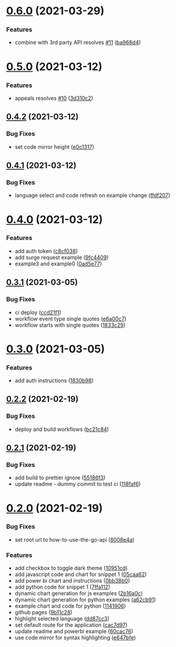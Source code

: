 # [0.6.0](https://github.com/IFRCGo/how-to-use-the-go-api/compare/v0.5.0...v0.6.0) (2021-03-29)


### Features

* combine with 3rd party API resolves [#11](https://github.com/IFRCGo/how-to-use-the-go-api/issues/11) ([ba968d4](https://github.com/IFRCGo/how-to-use-the-go-api/commit/ba968d49022b7df8239a7ab94a990877aa409cc7))



# [0.5.0](https://github.com/IFRCGo/how-to-use-the-go-api/compare/v0.4.2...v0.5.0) (2021-03-12)


### Features

* appeals resolves [#10](https://github.com/IFRCGo/how-to-use-the-go-api/issues/10) ([3d310c2](https://github.com/IFRCGo/how-to-use-the-go-api/commit/3d310c2c10e10b670d8f9ab92fe1193ca047ed8d))



## [0.4.2](https://github.com/IFRCGo/how-to-use-the-go-api/compare/v0.4.1...v0.4.2) (2021-03-12)


### Bug Fixes

* set code mirror height ([e0c1317](https://github.com/IFRCGo/how-to-use-the-go-api/commit/e0c131707cf49781b74bd716507fcb48cf2eaaea))



## [0.4.1](https://github.com/IFRCGo/how-to-use-the-go-api/compare/v0.4.0...v0.4.1) (2021-03-12)


### Bug Fixes

* language select and code refresh on example change ([ffdf207](https://github.com/IFRCGo/how-to-use-the-go-api/commit/ffdf20735abaee3eabbef380cafe92e5a0b016a8))



# [0.4.0](https://github.com/IFRCGo/how-to-use-the-go-api/compare/v0.3.1...v0.4.0) (2021-03-12)


### Features

* add auth token ([c8cf038](https://github.com/IFRCGo/how-to-use-the-go-api/commit/c8cf038e0a71c7e3926c48393fae9ac58d0c4031))
* add surge request example ([9fc4409](https://github.com/IFRCGo/how-to-use-the-go-api/commit/9fc440948f8133402cfac9af65c3ec40eb95ff4e))
* example3 and example0 ([0ad5e77](https://github.com/IFRCGo/how-to-use-the-go-api/commit/0ad5e772277996e3a318b48879e90df7c1046b31))



## [0.3.1](https://github.com/IFRCGo/how-to-use-the-go-api/compare/v0.3.0...v0.3.1) (2021-03-05)


### Bug Fixes

* ci deploy ([ccd21f1](https://github.com/IFRCGo/how-to-use-the-go-api/commit/ccd21f15bb0876182cef353f86d6200aee5ae0ce))
* workflow event type single quotes ([e6a00c7](https://github.com/IFRCGo/how-to-use-the-go-api/commit/e6a00c71009754a0cf2a0977c840f3c865a5870a))
* workflow starts with single quotes ([1833c29](https://github.com/IFRCGo/how-to-use-the-go-api/commit/1833c29f38ed7c79963956da5cefbee9925e5c4e))



# [0.3.0](https://github.com/IFRCGo/how-to-use-the-go-api/compare/v0.2.2...v0.3.0) (2021-03-05)


### Features

* add auth instructions ([1830b98](https://github.com/IFRCGo/how-to-use-the-go-api/commit/1830b98013e4df89b195643f3914f9c89d267721))



## [0.2.2](https://github.com/IFRCGo/how-to-use-the-go-api/compare/v0.2.1...v0.2.2) (2021-02-19)


### Bug Fixes

* deploy and build workflows ([bc21c84](https://github.com/IFRCGo/how-to-use-the-go-api/commit/bc21c84dbcd90e0189837667491c7287ce6b8f91))



## [0.2.1](https://github.com/IFRCGo/how-to-use-the-go-api/compare/v0.2.0...v0.2.1) (2021-02-19)


### Bug Fixes

* add build to prettier ignore ([55186f3](https://github.com/IFRCGo/how-to-use-the-go-api/commit/55186f36f405123f86538fee3d4a432453e0c9e5))
* update readme - dummy commit to test ci ([118faf6](https://github.com/IFRCGo/how-to-use-the-go-api/commit/118faf644832cf8f46b4e065c089fc6535492735))



# [0.2.0](https://github.com/IFRCGo/how-to-use-the-go-api/compare/dd87cc3429b2dd86fb22962abdc8bcf543641efe...v0.2.0) (2021-02-19)


### Bug Fixes

* set root url to how-to-use-the-go-api ([8008e4a](https://github.com/IFRCGo/how-to-use-the-go-api/commit/8008e4a9b831c403e10c543c43bb4f82a41d9d0a))


### Features

* add checkbox to toggle dark theme ([10951cd](https://github.com/IFRCGo/how-to-use-the-go-api/commit/10951cdde63088da7a2d10c3b375caa38b7893a5))
* add javascript code and chart for snippet 1 ([05caa62](https://github.com/IFRCGo/how-to-use-the-go-api/commit/05caa623107e893e8fde3ac7ea19a078185deade))
* add power bi chart and instructions ([0bb38b0](https://github.com/IFRCGo/how-to-use-the-go-api/commit/0bb38b04f218440219f7da3ef991183dd0e9cfa6))
* add python code for snippet 1 ([7ffa112](https://github.com/IFRCGo/how-to-use-the-go-api/commit/7ffa1123b50386306f920ec85d479111f9c789a8))
* dynamic chart generation for js examples ([2b16a0c](https://github.com/IFRCGo/how-to-use-the-go-api/commit/2b16a0c9f959e15127b1fa4910d22598fba06266))
* dynamic chart generation for python examples ([a62cb91](https://github.com/IFRCGo/how-to-use-the-go-api/commit/a62cb91c2ef518f446e07031a52292fb21de31a2))
* example chart and code for python ([1141906](https://github.com/IFRCGo/how-to-use-the-go-api/commit/114190638f03cb6b5c87dd19557e23d778074a19))
* github pages ([9b11c28](https://github.com/IFRCGo/how-to-use-the-go-api/commit/9b11c287e500531a60a5137b70e3c1472b63204a))
* highlight selected language ([dd87cc3](https://github.com/IFRCGo/how-to-use-the-go-api/commit/dd87cc3429b2dd86fb22962abdc8bcf543641efe))
* set default route for the application ([cac7d97](https://github.com/IFRCGo/how-to-use-the-go-api/commit/cac7d970760b832037b95d59580b542ce7df03c2))
* update readme and powerbi example ([60cac76](https://github.com/IFRCGo/how-to-use-the-go-api/commit/60cac7695b2085897ef41b1cb8d4858b6cb02423))
* use code mirror for syntax highlighting ([e647bfe](https://github.com/IFRCGo/how-to-use-the-go-api/commit/e647bfed717fc8bfedab62816faecd43c5e038cf))



